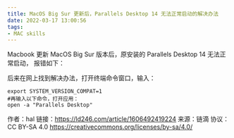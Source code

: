 ```yaml
---
title: MacOS Big Sur 更新后，Parallels Desktop 14 无法正常启动的解决办法
date: 2022-03-17 13:00:56
tags:
- MAC skills
---
```


Macbook 更新 MacOS Big Sur 版本后，原安装的 Parallels Desktop 14 无法正常启动， 报错如下：

后来在网上找到解决办法，打开终端命令窗口，输入：

```shell
export SYSTEM_VERSION_COMPAT=1
#再输入以下命令，打开应用：
open -a "Parallels Desktop"
```

作者：hal
链接：https://ld246.com/article/1606492419224
来源：链滴
协议：CC BY-SA 4.0 https://creativecommons.org/licenses/by-sa/4.0/




